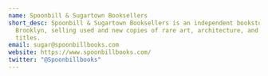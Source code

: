 ```yaml
---
name: Spoonbill & Sugartown Booksellers
short_desc: Spoonbill & Sugartown Booksellers is an independent bookstore in
  Brooklyn, selling used and new copies of rare art, architecture, and design
  titles.
email: sugar@spoonbillbooks.com
website: https://www.spoonbillbooks.com/
twitter: "@Spoonbillbooks"
---
```

